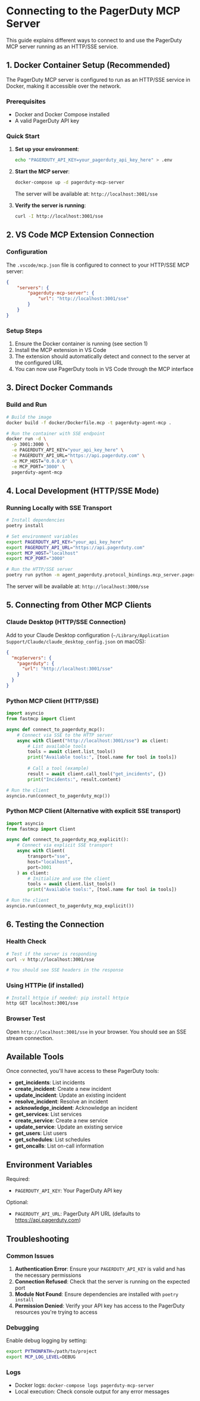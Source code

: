 # Connecting to the PagerDuty MCP Server

This guide explains different ways to connect to and use the PagerDuty MCP server running as an HTTP/SSE service.

## 1. Docker Container Setup (Recommended)

The PagerDuty MCP server is configured to run as an HTTP/SSE service in Docker, making it accessible over the network.

### Prerequisites
- Docker and Docker Compose installed
- A valid PagerDuty API key

### Quick Start
1. **Set up your environment**:
   ```bash
   echo "PAGERDUTY_API_KEY=your_pagerduty_api_key_here" > .env
   ```

2. **Start the MCP server**:
   ```bash
   docker-compose up -d pagerduty-mcp-server
   ```
   
   The server will be available at: `http://localhost:3001/sse`

3. **Verify the server is running**:
   ```bash
   curl -I http://localhost:3001/sse
   ```

## 2. VS Code MCP Extension Connection

### Configuration
The `.vscode/mcp.json` file is configured to connect to your HTTP/SSE MCP server:

```json
{
    "servers": {
        "pagerduty-mcp-server": {
            "url": "http://localhost:3001/sse"
        }
    }
}
```

### Setup Steps
1. Ensure the Docker container is running (see section 1)
2. Install the MCP extension in VS Code
3. The extension should automatically detect and connect to the server at the configured URL
4. You can now use PagerDuty tools in VS Code through the MCP interface

## 3. Direct Docker Commands

### Build and Run
```bash
# Build the image
docker build -f docker/Dockerfile.mcp -t pagerduty-agent-mcp .

# Run the container with SSE endpoint
docker run -d \
  -p 3001:3000 \
  -e PAGERDUTY_API_KEY="your_api_key_here" \
  -e PAGERDUTY_API_URL="https://api.pagerduty.com" \
  -e MCP_HOST="0.0.0.0" \
  -e MCP_PORT="3000" \
  pagerduty-agent-mcp
```

## 4. Local Development (HTTP/SSE Mode)

### Running Locally with SSE Transport
```bash
# Install dependencies
poetry install

# Set environment variables
export PAGERDUTY_API_KEY="your_api_key_here"
export PAGERDUTY_API_URL="https://api.pagerduty.com"
export MCP_HOST="localhost"
export MCP_PORT="3000"

# Run the HTTP/SSE server
poetry run python -m agent_pagerduty.protocol_bindings.mcp_server.pagerduty_mcp.http_server
```

The server will be available at: `http://localhost:3000/sse`

## 5. Connecting from Other MCP Clients

### Claude Desktop (HTTP/SSE Connection)
Add to your Claude Desktop configuration (`~/Library/Application Support/Claude/claude_desktop_config.json` on macOS):

```json
{
  "mcpServers": {
    "pagerduty": {
      "url": "http://localhost:3001/sse"
    }
  }
}
```

### Python MCP Client (HTTP/SSE)
```python
import asyncio
from fastmcp import Client

async def connect_to_pagerduty_mcp():
    # Connect via SSE to the HTTP server
    async with Client("http://localhost:3001/sse") as client:
        # List available tools
        tools = await client.list_tools()
        print("Available tools:", [tool.name for tool in tools])
        
        # Call a tool (example)
        result = await client.call_tool("get_incidents", {})
        print("Incidents:", result.content)

# Run the client
asyncio.run(connect_to_pagerduty_mcp())
```

### Python MCP Client (Alternative with explicit SSE transport)
```python
import asyncio
from fastmcp import Client

async def connect_to_pagerduty_mcp_explicit():
    # Connect via explicit SSE transport
    async with Client(
        transport="sse",
        host="localhost", 
        port=3001
    ) as client:
        # Initialize and use the client
        tools = await client.list_tools()
        print("Available tools:", [tool.name for tool in tools])

# Run the client
asyncio.run(connect_to_pagerduty_mcp_explicit())
```

## 6. Testing the Connection

### Health Check
```bash
# Test if the server is responding
curl -v http://localhost:3001/sse

# You should see SSE headers in the response
```

### Using HTTPie (if installed)
```bash
# Install httpie if needed: pip install httpie
http GET localhost:3001/sse
```

### Browser Test
Open `http://localhost:3001/sse` in your browser. You should see an SSE stream connection.

## Available Tools

Once connected, you'll have access to these PagerDuty tools:

- **get_incidents**: List incidents
- **create_incident**: Create a new incident
- **update_incident**: Update an existing incident
- **resolve_incident**: Resolve an incident
- **acknowledge_incident**: Acknowledge an incident
- **get_services**: List services
- **create_service**: Create a new service
- **update_service**: Update an existing service
- **get_users**: List users
- **get_schedules**: List schedules
- **get_oncalls**: List on-call information

## Environment Variables

Required:
- `PAGERDUTY_API_KEY`: Your PagerDuty API key

Optional:
- `PAGERDUTY_API_URL`: PagerDuty API URL (defaults to https://api.pagerduty.com)

## Troubleshooting

### Common Issues

1. **Authentication Error**: Ensure your `PAGERDUTY_API_KEY` is valid and has the necessary permissions
2. **Connection Refused**: Check that the server is running on the expected port
3. **Module Not Found**: Ensure dependencies are installed with `poetry install`
4. **Permission Denied**: Verify your API key has access to the PagerDuty resources you're trying to access

### Debugging

Enable debug logging by setting:
```bash
export PYTHONPATH=/path/to/project
export MCP_LOG_LEVEL=DEBUG
```

### Logs
- Docker logs: `docker-compose logs pagerduty-mcp-server`
- Local execution: Check console output for any error messages
